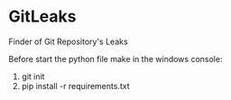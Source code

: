 # GitLeaks
 Finder of Git Repository's  Leaks

Before start the python file make in the windows console:

1. git init
2. pip install -r requirements.txt
